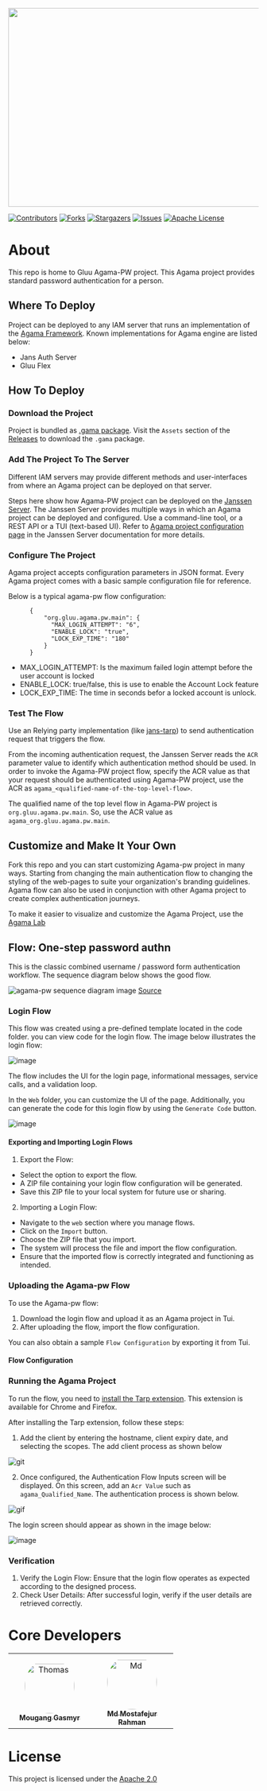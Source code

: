 <p align="left">
  <img width="600" height="400" src="https://github.com/GluuFederation/agama-pw/assets/43112579/639a8ca4-7549-4167-a5eb-5fe19fad3ff5">
</p>

[![Contributors][contributors-shield]](contributors-url)
[![Forks][forks-shield]](forks-url)
[![Stargazers][stars-shield]](stars-url)
[![Issues][issues-shield]](issues-url)
[![Apache License][license-shield]](license-url)




# About

This repo is home to Gluu Agama-PW project. This Agama project provides 
standard password authentication for a person.

## Where To Deploy

Project can be deployed to any IAM server that runs an implementation of 
the [Agama Framework](https://docs.jans.io/head/agama/introduction/).
Known implementations for Agama engine are listed below:

* Jans Auth Server
* Gluu Flex

## How To Deploy

### Download the Project

Project is bundled as [.gama package](https://docs.jans.io/head/agama/gama-format/). Visit the `Assets` section of the [Releases](https://github.com/GluuFederation/agama-pw/releases) to download the `.gama` package.

### Add The Project To The Server

Different IAM servers may provide different methods and 
user-interfaces from where an Agama project can be deployed on that server. 

Steps here show how Agama-PW project can be deployed on the [Janssen Server](https://jans.io). The Janssen Server provides multiple ways in which an Agama project can be deployed and configured. Use a command-line tool, or a REST API or a TUI (text-based UI). Refer to [Agama project configuration page](https://docs.jans.io/head/admin/config-guide/auth-server-config/agama-project-configuration/) in the Janssen Server documentation for more details.

### Configure The Project

Agama project accepts configuration parameters in JSON format. Every Agama 
project comes with a basic sample configuration file for reference.

Below is a typical agama-pw flow configuration:
  ```
        {
            "org.gluu.agama.pw.main": {
              "MAX_LOGIN_ATTEMPT": "6",
              "ENABLE_LOCK": "true",
              "LOCK_EXP_TIME": "180"
            }
        }
  ```
- MAX_LOGIN_ATTEMPT: Is the maximum failed login attempt before the user account is locked
- ENABLE_LOCK: true/false, this is use to enable the Account Lock feature
- LOCK_EXP_TIME: The time in seconds befor a locked account is unlock.

### Test The Flow

Use an Relying party implementation (like [jans-tarp](https://github.com/JanssenProject/jans/tree/main/demos/jans-tarp)) to send authentication request that triggers the flow.

From the incoming authentication request, the Janssen Server reads the `ACR` parameter value to identify which authentication method should be used. In order to invoke the Agama-PW project flow, specify the ACR value as that your request should be authenticated using Agama-PW project, use the ACR as `agama_<qualified-name-of-the-top-level-flow>`.  

The qualified name of the top level flow in Agama-PW project is `org.gluu.agama.pw.main`. So, use the ACR value as `agama_org.gluu.agama.pw.main`.

## Customize and Make It Your Own

Fork this repo and you can start customizing Agama-pw project in many ways. Starting from changing the main authentication flow to changing the styling of the web-pages to suite your organization's branding guidelines. Agama flow can also be used in conjunction with other Agama project to create complex authentication journeys. 

To make it easier to visualize and customize the Agama Project, use the [Agama Lab](https://cloud.gluu.org/agama-lab/login)

## Flow: One-step password authn

This is the classic combined username / password form authentication workflow.
The sequence diagram below shows the good flow.

![agama-pw sequence diagram image](Agama-PW-sequence.png)
[Source](https://sequencediagram.org/index.html#initialData=C4S2BsFMAIEEHMCGBbRBaACgdWgCUQA4ECe0AYuAPYDuAULYgMbCUBO0BkrAzpQHa0CiVqEYghfYNABGrGty61IksKWqRp3MJEHDR4xJOgBJACIZa0ygFc+AE2GlE14AAtloxMB2CuvPmgAfGYYAFzQxJDcHFCICgB0iSbQ1IZSLNBU8CACIUGy8lzh1iB2APQE1ORsyL48-Ply1Aqs4YyskHbclk0tQSHhGADyAMoAKtWstXmBzm4eIIxekOEAbojgpcsAFCV2ADQc1ACUDC7uKkve-ebhAN4ARB3c1uDAD6EPL4yMUdwP+wAOnwHoxKHZIB9oAAmAAMsKBIOQf0Q8Eh4QeQwA0g8AL60GYFZpFaBDTh8MzQMEQnqFVhBdSabRtDbgaRMADWQA)

### Login Flow

This flow was created using a pre-defined template located in the code folder. 
you can view code for the login flow. The image below illustrates 
the login flow:

![image](./agama-pw.png)

The flow includes the UI for the login page, informational messages, 
service calls, and a validation loop.


In the `Web` folder, you can customize the UI of the page. Additionally, 
you can generate the code for this login flow by using the `Generate Code` button.

![image](./pw-generated-code.png)


#### Exporting and Importing Login Flows

1. Export the Flow:

* Select the option to export the flow.
* A ZIP file containing your login flow configuration will be generated.
* Save this ZIP file to your local system for future use or sharing.

2. Importing a Login Flow:

* Navigate to the `web` section where you manage flows.
* Click on the `Import` button.
* Choose the ZIP file that you import.
* The system will process the file and import the flow configuration.
* Ensure that the imported flow is correctly integrated and functioning as intended.



### Uploading the Agama-pw Flow

To use the Agama-pw flow:

1. Download the login flow and upload it as an Agama project in Tui.
2. After uploading the flow, import the flow configuration.

You can also obtain a sample `Flow Configuration` by exporting it from Tui.


#### Flow Configuration

  
### Running the Agama Project

To run the flow, you need to [install the Tarp extension](https://github.com/JanssenProject/jans/tree/main/demos/jans-tarp). 
This extension is available for Chrome and Firefox.

After installing the Tarp extension, follow these steps:

1. Add the client by entering the hostname, client expiry date, and selecting the scopes.
The add client process as shown below

![git](./addclient.gif)

2. Once configured, the Authentication Flow Inputs screen will be displayed.
On this screen, add an `Acr Value` such as `agama_Qualified_Name`.
The authentication process is shown below.

![gif](./openlogin.gif)

The login screen should appear as shown in the image below:

![image](./pw-login-page.png)

### Verification

1. Verify the Login Flow: Ensure that the login flow operates as expected 
according to the designed process.
2. Check User Details: After successful login, verify if the user 
details are retrieved correctly.



# Core Developers

<table>
 <tr>
  <td align="center" style="word-wrap: break-word; width: 150.0; height: 150.0">
    <a href=https://github.com/syntrydy>
        <img src="https://avatars.githubusercontent.com/u/7513418?v=4" width="100;"  style="border-radius:50%;align-items:center;justify-content:center;overflow:hidden;padding-top:10px" alt=Thomas Gasmyr>
        <br />
        <sub style="font-size:14px"><b>Mougang Gasmyr</b></sub>
    </a>
  </td>
    <td align="center" style="word-wrap: break-word; width: 150.0; height: 150.0">
        <a href=https://github.com/mmrraju>
            <img src=https://avatars.githubusercontent.com/u/43112579?v=4 width="100;"  style="border-radius:50%;align-items:center;justify-content:center;overflow:hidden;padding-top:10px" alt=Md Mostafejur Rahman/>
            <br />
            <sub style="font-size:14px"><b>Md Mostafejur Rahman</b></sub>
        </a>
  </td>
 </tr>
</table>

# License

This project is licensed under the [Apache 2.0](https://github.com/GluuFederation/agama-pw/blob/main/LICENSE)


<!-- This are stats url reference for this repository -->
[contributors-shield]: https://img.shields.io/github/contributors/GluuFederation/agama-pw.svg?style=for-the-badge
[contributors-url]: https://github.com/GluuFederation/agama-pw/graphs/contributors
[forks-shield]: https://img.shields.io/github/forks/GluuFederation/agama-pw.svg?style=for-the-badge
[forks-url]: https://github.com/GluuFederation/agama-pw/network/members
[stars-shield]: https://img.shields.io/github/stars/GluuFederation/agama-pw?style=for-the-badge
[stars-url]: https://github.com/GluuFederation/agama-pw/stargazers
[issues-shield]: https://img.shields.io/github/issues/GluuFederation/agama-pw.svg?style=for-the-badge
[issues-url]: https://github.com/GluuFederation/agama-pw/issues
[license-shield]: https://img.shields.io/github/license/GluuFederation/agama-pw.svg?style=for-the-badge
[license-url]: https://github.com/GluuFederation/agama-pw/blob/main/LICENSE
